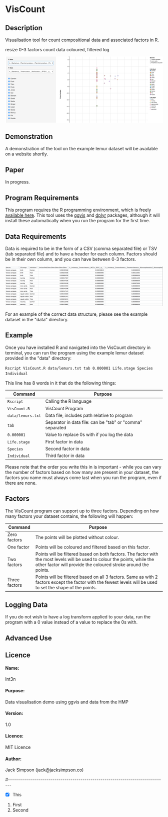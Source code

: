 # VisCount

## Description
Visualisation tool for count compositional data and associated factors in R.

resize
0-3 factors
count data
coloured, filtered
log

![alt text](images/program_pic.png)

## Demonstration

A demonstration of the tool on the example lemur dataset will be available on a website shortly.

## Paper
In progress.

## Program Requirements
This program requires the R programming environment, which is freely [available here](https://www.r-project.org/). This tool uses the [ggvis](https://cran.r-project.org/web/packages/ggvis/index.html) and [dplyr](https://cran.r-project.org/web/packages/dplyr/index.html) packages, although it will install these automatically when you run the program for the first time.

## Data Requirements

Data is required to be in the form of a CSV (comma separated file) or TSV (tab separated file) and to have a header for each column. Factors should be in their own column, and you can have between 0-3 factors.

![alt text](images/data_layout.png)

For an example of the correct data structure, please see the example dataset in the "data" directory.

## Example
Once you have installed R and navigated into the VisCount directory in terminal, you can run the program using the example lemur dataset provided in the "data" directory:

`Rscript VisCount.R data/lemurs.txt tab 0.000001 Life.stage Species Individual`

This line has 8 words in it that do the following things:

Command | Purpose
--- | ---
`Rscript`| Calling the R language
`VisCount.R` | VisCount Program
`data/lemurs.txt` | Data file, includes path relative to program
`tab` | Separator in data file: can be "tab" or "comma" separated
`0.000001` | Value to replace 0s with if you log the data
`Life.stage` | First factor in data
`Species` | Second factor in data
`Individual` | Third factor in data

Please note that the order you write this in is important - while you can vary the number of factors based on how many are present in your dataset, the factors you name must always come last when you run the program, even if there are none.

## Factors

The VisCount program can support up to three factors. Depending on how many factors your dataset contains, the following will happen:

Command | Purpose
--- | ---
Zero factors | The points will be plotted without colour.
One factor | Points will be coloured and filtered based on this factor.
Two factors | Points will be filtered based on both factors. The factor with the most levels will be used to colour the points, while the other factor will provide the coloured stroke around the points.
Three factors | Points will be filtered based on all 3 factors. Same as with 2 factors except the factor with the fewest levels will be used to set the shape of the points.

## Logging Data

If you do not wish to have a log transform applied to your data, run the program with a 0 value instead of a value to replace the 0s with.

## Advanced Use



## Licence


#### Name:
Int3n
#### Purpose:
Data visualisation demo using ggvis and data from the HMP
#### Version:
1.0
#### Licence:
MIT Licence
#### Author:
Jack Simpson (jack@jacksimpson.co)

#-------------------------------------------------------------------------------




- [x] This

1. First
2. Second
